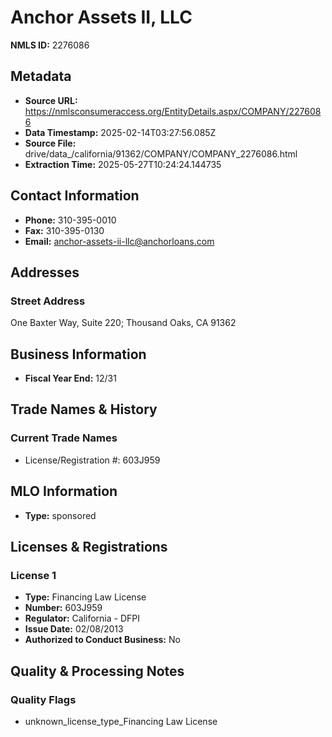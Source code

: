 # Anchor Assets II, LLC

**NMLS ID:** 2276086

## Metadata
- **Source URL:** https://nmlsconsumeraccess.org/EntityDetails.aspx/COMPANY/2276086
- **Data Timestamp:** 2025-02-14T03:27:56.085Z
- **Source File:** drive/data_/california/91362/COMPANY/COMPANY_2276086.html
- **Extraction Time:** 2025-05-27T10:24:24.144735

## Contact Information
- **Phone:** 310-395-0010
- **Fax:** 310-395-0130
- **Email:** anchor-assets-ii-llc@anchorloans.com

## Addresses
### Street Address
One Baxter Way, Suite 220; Thousand Oaks, CA 91362

## Business Information
- **Fiscal Year End:** 12/31

## Trade Names & History
### Current Trade Names
- License/Registration #: 603J959

## MLO Information
- **Type:** sponsored

## Licenses & Registrations

### License 1
- **Type:** Financing Law License
- **Number:** 603J959
- **Regulator:** California - DFPI
- **Issue Date:** 02/08/2013
- **Authorized to Conduct Business:** No

## Quality & Processing Notes
### Quality Flags
- unknown_license_type_Financing Law License
